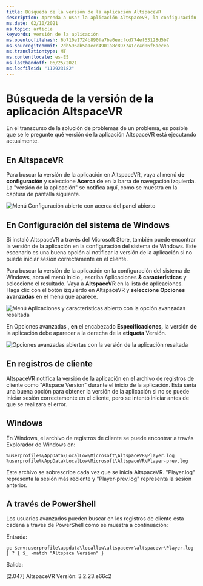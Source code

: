 ```yaml
---
title: Búsqueda de la versión de la aplicación AltspaceVR
description: Aprenda a usar la aplicación AltspaceVR, la configuración y los registros de cliente para encontrar la versión de AltspaceVR que está ejecutando actualmente.
ms.date: 02/10/2021
ms.topic: article
keywords: versión de la aplicación
ms.openlocfilehash: 6b710e1724b890fa7ba0eecfcd774ef63128d5b7
ms.sourcegitcommit: 2db596ab5a1ecd4901a8c893741cc4d06f6aecea
ms.translationtype: MT
ms.contentlocale: es-ES
ms.lasthandoff: 06/25/2021
ms.locfileid: "112923182"
---
```

# <a name="finding-the-altspacevr-app-version"></a>Búsqueda de la versión de la aplicación AltspaceVR

En el transcurso de la solución de problemas de un problema, es posible que se le pregunte qué versión de la aplicación AltspaceVR está ejecutando actualmente.

## <a name="in-altspacevr"></a>En AltspaceVR

Para buscar la versión de la aplicación en AltspaceVR, vaya al menú **de configuración** y seleccione **Acerca de** en la barra de navegación izquierda. La "versión de la aplicación" se notifica aquí, como se muestra en la captura de pantalla siguiente.

![Menú Configuración abierto con acerca del panel abierto](images/app-version-img-01.png)

## <a name="in-windows-system-settings"></a>En Configuración del sistema de Windows

Si instaló AltspaceVR a través del Microsoft Store, también puede encontrar la versión de la aplicación en la configuración del sistema de Windows.  Este escenario es una buena opción al notificar la versión de la aplicación si no puede iniciar sesión correctamente en el cliente.

Para buscar la versión de la aplicación en la configuración del sistema de Windows, abra el menú Inicio **,** escriba Aplicaciones **& características** y seleccione el resultado. Vaya a **AltspaceVR** en la lista de aplicaciones. Haga clic con el botón izquierdo en AltspaceVR y **seleccione Opciones avanzadas** en el menú que aparece.

![Menú Aplicaciones y características abierto con la opción avanzadas resaltada](images/app-version-img-02.png)

En Opciones avanzadas , **en** el encabezado **Especificaciones,** la versión **de** la aplicación debe aparecer a la derecha de la **etiqueta** Versión.

![Opciones avanzadas abiertas con la versión de la aplicación resaltada](images/app-version-img-03.png)

## <a name="in-client-logs"></a>En registros de cliente

AltspaceVR notifica la versión de la aplicación en el archivo de registros de cliente como "Altspace Version" durante el inicio de la aplicación. Esta sería una buena opción para obtener la versión de la aplicación si no se puede iniciar sesión correctamente en el cliente, pero se intentó iniciar antes de que se realizara el error.

## <a name="windows"></a>Windows

En Windows, el archivo de registros de cliente se puede encontrar a través Explorador de Windows en:

```
%userprofile%\AppData\LocalLow\Microsoft\AltspaceVR\Player.log
%userprofile%\AppData\LocalLow\Microsoft\AltspaceVR\Player-prev.log
```

Este archivo se sobrescribe cada vez que se inicia AltspaceVR. "Player.log" representa la sesión más reciente y "Player-prev.log" representa la sesión anterior.

## <a name="via-powershell"></a>A través de PowerShell

Los usuarios avanzados pueden buscar en los registros de cliente esta cadena a través de PowerShell como se muestra a continuación:

Entrada:

```
gc $env:userprofile\appdata\locallow\altspacevr\altspacevr\Player.log | ? { $_ -match "Altspace Version" }
```

Salida:

[2.047] AltspaceVR Versión: 3.2.23.e66c2